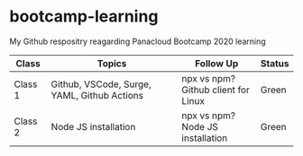 # bootcamp-learning
My Github respositry reagarding Panacloud Bootcamp 2020 learning

| Class   | Topics               | Follow Up                           | Status |
|---------|----------------------|-------------------------------------|--------|
| Class 1 | Github, VSCode, Surge, YAML, Github Actions| npx vs npm?<br>Github client for Linux| Green  |
| Class 2 | Node JS installation | npx vs npm?<br>Node JS installation | Green  |



